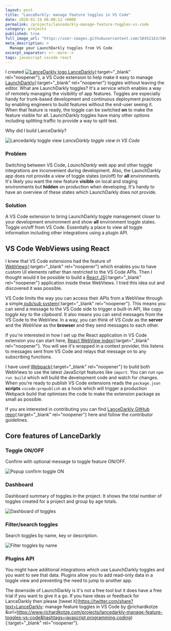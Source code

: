 ```yaml
---
layout: post
title: "LanceDarkly: manage feature toggles in VS Code"
date: 2020-01-19 06:00:12 +0000
permalink: /projects/lancedarkly-manage-feature-toggles-vs-code
category: projects
published: true
full_image_url: "https://user-images.githubusercontent.com/10452163/58038723-ae054500-7b28-11e9-8799-2d7b5b9a72b1.png"
meta_description: >
  Manage your LaunchDarkly toggles from VS Code
excerpt_separator: <!--more-->
tags: javascript vscode react
---
```


I created [![LanceDarkly logo](https://user-images.githubusercontent.com/10452163/58038609-3d5e2880-7b28-11e9-9a6c-d219a9a617e0.png) LanceDarkly](https://marketplace.visualstudio.com/items?itemName=RichardKotze.lancedarkly){:target="\_blank" rel="noopener"}, a VS Code extension to help make it easy to manage [LaunchDarkly](https://launchdarkly.com/){:target="\_blank" rel="noopener"} toggles without leaving the editor. What are LaunchDarkly toggles? It's a service which enables a way of remotely managing the visibility of app features. Toggles are especially handy for trunk-based development and continuous deployment practices by enabling engineers to build features without the end-user seeing it. When that feature is ready, the toggle can be switched **on** to make the feature visible for all. LaunchDarkly toggles have many other options including splitting traffic to provide a way to split test.

Why did I build LanceDarkly?

<!--more-->

![Lancedarkly toggle view](https://user-images.githubusercontent.com/10452163/58038723-ae054500-7b28-11e9-8799-2d7b5b9a72b1.png)
_LanceDarkly toggle view in VS Code_

### Problem

Switching between VS Code, _LaunchDarkly_ web app and other toggle integrations are inconvenient during development. Also, the LaunchDarkly app does not provide a view of toggle states (on/off) for **all** environments. It's likely you want the new feature **visible** on local and staging environments but **hidden** on production when developing. It's handy to have an overview of these states which LaunchDarkly does not provide.

### Solution

A VS Code extension to bring LaunchDarkly toggle management closer to your development environment and show **all** environment toggle states. Toggle on/off from VS Code. Essentially a place to view all toggle information including other integrations using a plugin API.

## VS Code WebViews using React

I knew that VS Code extensions had the feature of [WebViews](https://code.visualstudio.com/api/extension-guides/webview){:target="\_blank" rel="noopener"} which enables you to have custom UI elements rather than restricted to the VS Code APIs. Then I thought would it be possible to build a [React JS](https://reactjs.org/){:target="\_blank" rel="noopener"} application inside these WebViews. I tried this idea out and discovered it was possible.

VS Code limits the way you can access their APIs from a WebView through a simple[ pub/sub system](https://medium.com/better-programming/the-publisher-subscriber-pattern-in-javascript-2b31b7ea075a){:target="\_blank" rel="noopener"}. This means you can send a message to the VS Code side to trigger a built-in API, like copy _toggle key_ to the _clipboard_. It also means you can send messages from the VS Code to the WebView. In a way, you can think of _VS Code_ as the **server** and the _WebView_ as the **browser** and they send messages to each other.

If you're interested in how I set up the React application in VS Code extension you can start here, [React WebView index](https://github.com/rkotze/lancedarkly/blob/master/src/webviews/index.js){:target="\_blank" rel="noopener"}. You will see it's wrapped in a context provider, this listens to messages sent from VS Code and relays that message on to any subscribing functions.

I have used [Webpack](https://webpack.js.org/){:target="\_blank" rel="noopener"} to build both WebViews to use the latest JavaScript features like `import`. You can run `npm run build` which will build the development code and watch for changes. When you're ready to publish VS Code extensions reads the `package.json` **scripts** `vscode:prepublish` as a hook which will trigger a production Webpack build that optimises the code to make the extension package as small as possible. 

If you are interested in contributing you can find [LanceDarkly GitHub repo](https://github.com/rkotze/lancedarkly){:target="\_blank" rel="noopener"} here and follow the contributor guidelines.

## Core features of LanceDarkly

### Toggle ON/OFF

Confirm with optional message to toggle feature ON/OFF.

![Popup confirm toggle ON](https://user-images.githubusercontent.com/10452163/58038930-3c79c680-7b29-11e9-91d7-b8d418ce5aa3.png)

### Dashboard

Dashboard summary of toggles in the project. It shows the total number of toggles created for a project and group by age totals. 

![Dashboard of toggles](https://user-images.githubusercontent.com/10452163/58039054-8b276080-7b29-11e9-8c98-7589462c531d.png)

### Filter/search toggles

Search toggles by name, key or description.

![Filter toggles by name](https://user-images.githubusercontent.com/10452163/58039220-fcffaa00-7b29-11e9-8f6b-e753dfe0c40a.png)

### Plugins API

You might have additional integrations which use LaunchDarkly toggles and you want to see that data. Plugins allow you to add read-only data in a toggle view and preventing the need to jump to another app.

The downside of LaunchDarkly is it's not a free tool but it does have a free trial if you want to give it a go. If you have ideas or feedback for LanceDarkly then please [tweet it](https://twitter.com/share?text=LanceDarkly: manage feature toggles in VS Code by @richardkotze &url=https://www.richardkotze.com/projects/lancedarkly-manage-feature-toggles-vs-code&hashtags=javascript,programming,coding){:target="\_blank" rel="noopener"}.
